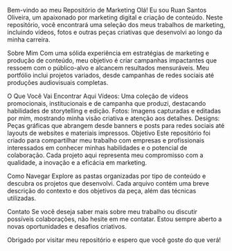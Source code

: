 Bem-vindo ao meu Repositório de Marketing
Olá! Eu sou Ruan Santos Oliveira, um apaixonado por marketing digital e criação de conteúdo. Neste repositório, você encontrará uma seleção dos meus trabalhos de marketing, incluindo vídeos, fotos e outras peças criativas que desenvolvi ao longo da minha carreira.

Sobre Mim
Com uma sólida experiência em estratégias de marketing e produção de conteúdo, meu objetivo é criar campanhas impactantes que ressoem com o público-alvo e alcancem resultados mensuráveis. Meu portfólio inclui projetos variados, desde campanhas de redes sociais até produções audiovisuais completas.

O Que Você Vai Encontrar Aqui
Vídeos: Uma coleção de vídeos promocionais, institucionais e de campanha que produzi, destacando habilidades de storytelling e edição.
Fotos: Imagens capturadas e editadas por mim, mostrando minha visão criativa e atenção aos detalhes.
Designs: Peças gráficas que abrangem desde banners e posts para redes sociais até layouts de websites e materiais impressos.
Objetivo
Este repositório foi criado para compartilhar meu trabalho com empresas e profissionais interessados em conhecer minhas habilidades e o potencial de colaboração. Cada projeto aqui representa meu compromisso com a qualidade, a inovação e a eficácia em marketing.

Como Navegar
Explore as pastas organizadas por tipo de conteúdo e descubra os projetos que desenvolvi. Cada arquivo contém uma breve descrição do contexto e dos objetivos da peça, além das técnicas utilizadas.

Contato
Se você deseja saber mais sobre meu trabalho ou discutir possíveis colaborações, não hesite em me contatar. Estou sempre aberto a novas oportunidades e desafios criativos.

Obrigado por visitar meu repositório e espero que você goste do que verá!
